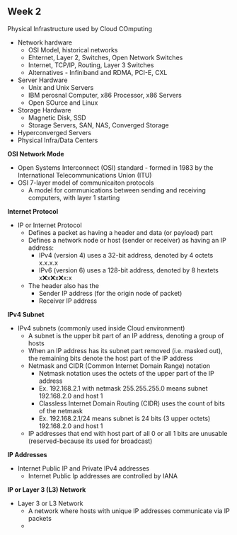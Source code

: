 ## Week 2

Physical Infrastructure used by Cloud COmputing
- Network hardware
  - OSI Model, historical networks
  - Ehternet, Layer 2, Switches, Open Network Switches
  - Internet, TCP/IP, Routing, Layer 3 Switches
  - Alternatives - Infiniband and RDMA, PCI-E, CXL
- Server Hardware
  - Unix and Unix Servers
  - IBM perosnal Computer, x86 Processor, x86 Servers
  - Open SOurce and Linux
- Storage Hardware
  - Magnetic Disk, SSD
  - Storage Servers, SAN, NAS, Converged Storage
- Hyperconverged Servers
- Physical Infra/Data Centers   

**OSI Network Mode**

- Open Systems Interconnect (OSI) standard - formed in 1983 by the International Telecommunications Union (ITU)
- OSI 7-layer model of communicaiton protocols
  - A model for communications between sending and receiving computers, with layer 1 starting 

**Internet Protocol**

- IP or Internet Protocol
  - Defines a packet as having a header and data (or payload) part
  - Defines a network node or host (sender or receiver) as having an IP address:
    - IPv4 (version 4) uses a 32-bit address, denoted by 4 octets x.x.x.x
    - IPv6 (version 6) uses a 128-bit address, denoted by 8 hextets x:x:x:x:x:x:x:x
  - The header also has the
    - Sender IP address (for the origin node of packet)
    - Receiver IP address 

**IPv4 Subnet**

- IPv4 subnets (commonly used inside Cloud environment)
  - A subnet is the upper bit part of an IP address, denoting a group of hosts
  - When an IP address has its subnet part removed (i.e. masked out), the remaining bits denote the host part of the IP address
  - Netmask and CIDR (Common Internet Domain Range) notation
    - Netmask notation uses the octets of the upper part of the IP address
    - Ex. 192.168.2.1 with netmask 255.255.255.0 means subnet 192.168.2.0 and host 1
    - Classless Internet Domain Routing (CIDR) uses the count of bits of the netmask
    - Ex. 192.168.2.1/24 means subnet is 24 bits (3 upper octets) 192.168.2.0 and host 1
  - IP addresses that end with host part of all 0 or all 1 bits are unusable (reserved-because its used for broadcast)

**IP Addresses**

- Internet Public IP and Private IPv4 addresses
  - Internet Public Ip addresses are controlled by IANA

**IP or Layer 3 (L3) Network**

- Layer 3 or L3 Network
  - A network where hosts with unique IP addresses communicate via IP packets
  - 